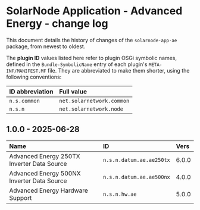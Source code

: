 # SolarNode Application - Advanced Energy - change log

This document details the history of changes of the `solarnode-app-ae` package, from
newest to oldest.

The **plugin ID** values listed here refer to plugin OSGi symbolic names, defined in the
`Bundle-SymbolicName` entry of each plugin's `META-INF/MANIFEST.MF` file. They are abbreviated to
make them shorter, using the following conventions:

| ID abbreviation | Full value                |
|:----------------|:--------------------------|
| `n.s.common`    | `net.solarnetwork.common` |
| `n.s.n`         | `net.solarnetwork.node`   |

## 1.0.0 - 2025-06-28

| Name                                       | ID                       | Vers  |
|:-------------------------------------------|:-------------------------|:------|
| Advanced Energy 250TX Inverter Data Source | `n.s.n.datum.ae.ae250tx` | 6.0.0 |
| Advanced Energy 500NX Inverter Data Source | `n.s.n.datum.ae.ae500nx` | 4.0.0 |
| Advanced Energy Hardware Support           | `n.s.n.hw.ae`            | 5.0.0 |
